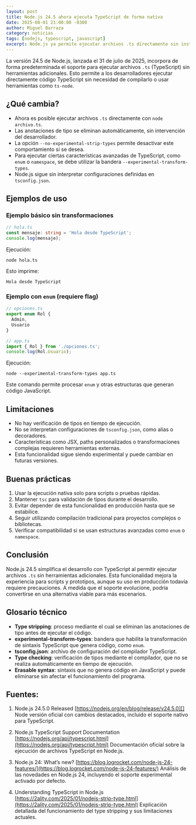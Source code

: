 ```yaml
---
layout: post
title: Node.js 24.5 ahora ejecuta TypeScript de forma nativa
date: 2025-08-01 21:00:00 -0300
author: Miguel Barraza
category: noticias
tags: [nodejs, typescript, javascript]
excerpt: Node.js ya permite ejecutar archivos .ts directamente sin instalación adicional; solo se eliminan anotaciones de tipo en tiempo de ejecución.
---
```


La versión 24.5 de Node.js, lanzada el 31 de julio de 2025, incorpora de forma predeterminada el soporte para ejecutar archivos `.ts` (TypeScript) sin herramientas adicionales. Esto permite a los desarrolladores ejecutar directamente código TypeScript sin necesidad de compilarlo o usar herramientas como `ts-node`.

## ¿Qué cambia?

* Ahora es posible ejecutar archivos `.ts` directamente con `node archivo.ts`.
* Las anotaciones de tipo se eliminan automáticamente, sin intervención del desarrollador.
* La opción `--no-experimental-strip-types` permite desactivar este comportamiento si se desea.
* Para ejecutar ciertas características avanzadas de TypeScript, como `enum` o `namespace`, se debe utilizar la bandera `--experimental-transform-types`.
* Node.js sigue sin interpretar configuraciones definidas en `tsconfig.json`.

## Ejemplos de uso

### Ejemplo básico sin transformaciones

```ts
// hola.ts
const mensaje: string = 'Hola desde TypeScript';
console.log(mensaje);
```

Ejecución:

```
node hola.ts
```

Esto imprime:

```
Hola desde TypeScript
```

### Ejemplo con `enum` (requiere flag)

```ts
// opciones.ts
export enum Rol {
  Admin,
  Usuario
}

// app.ts
import { Rol } from './opciones.ts';
console.log(Rol.Usuario);
```

Ejecución:

```
node --experimental-transform-types app.ts
```

Este comando permite procesar `enum` y otras estructuras que generan código JavaScript.

## Limitaciones

* No hay verificación de tipos en tiempo de ejecución.
* No se interpretan configuraciones de `tsconfig.json`, como alias o decoradores.
* Características como JSX, paths personalizados o transformaciones complejas requieren herramientas externas.
* Esta funcionalidad sigue siendo experimental y puede cambiar en futuras versiones.

## Buenas prácticas

1. Usar la ejecución nativa solo para scripts o pruebas rápidas.
2. Mantener `tsc` para validación de tipos durante el desarrollo.
3. Evitar depender de esta funcionalidad en producción hasta que se estabilice.
4. Seguir utilizando compilación tradicional para proyectos complejos o bibliotecas.
5. Verificar compatibilidad si se usan estructuras avanzadas como `enum` o `namespace`.

## Conclusión

Node.js 24.5 simplifica el desarrollo con TypeScript al permitir ejecutar archivos `.ts` sin herramientas adicionales. Esta funcionalidad mejora la experiencia para scripts y prototipos, aunque su uso en producción todavía requiere precauciones. A medida que el soporte evolucione, podría convertirse en una alternativa viable para más escenarios.

## Glosario técnico

* **Type stripping**: proceso mediante el cual se eliminan las anotaciones de tipo antes de ejecutar el código.
* **experimental-transform-types**: bandera que habilita la transformación de sintaxis TypeScript que genera código, como `enum`.
* **tsconfig.json**: archivo de configuración del compilador TypeScript.
* **Type checking**: verificación de tipos mediante el compilador, que no se realiza automáticamente en tiempo de ejecución.
* **Erasable syntax**: sintaxis que no genera código en JavaScript y puede eliminarse sin afectar el funcionamiento del programa.

## Fuentes:

1. Node.js 24.5.0 Released
   [https://nodejs.org/en/blog/release/v24.5.0][]
   Node versión oficial  con cambios destacados, incluido el soporte nativo para TypeScript.

2. Node.js TypeScript Support Documentation
   [https://nodejs.org/api/typescript.html](https://nodejs.org/api/typescript.html)
   Documentación oficial sobre la ejecución de archivos TypeScript en Node.js.

3. Node.js 24: What’s new?
   [https://blog.logrocket.com/node-js-24-features/](https://blog.logrocket.com/node-js-24-features/)
   Análisis de las novedades en Node.js 24, incluyendo el soporte experimental activado por defecto.

4. Understanding TypeScript in Node.js
   [https://2ality.com/2025/01/nodejs-strip-type.html](https://2ality.com/2025/01/nodejs-strip-type.html)
   Explicación detallada del funcionamiento del type stripping y sus limitaciones actuales.
